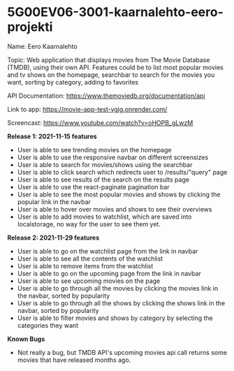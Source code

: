 # 5G00EV06-3001-kaarnalehto-eero-projekti

Name: Eero Kaarnalehto

Topic: Web application that displays movies from The Movie Database (TMDB), using their own API. Features could be to list most popular movies and tv shows on the
homepage, searchbar to search for the movies you want, sorting by category, adding to favorites

API Documentation: https://www.themoviedb.org/documentation/api

Link to app: https://movie-app-test-vgjg.onrender.com/

Screencast: https://www.youtube.com/watch?v=oHOPB_gLwzM

**Release 1: 2021-11-15 features**

- User is able to see trending movies on the homepage
- User is able to use the responsive navbar on different screensizes
- User is able to search for movies/shows using the searchbar
- User is able to click search which redirects user to /results/"query" page
- User is able to see results of the search on the results page
- User is able to use the react-paginate pagination bar
- User is able to see the most popular movies and shows by clicking the popular link in the navbar
- User is able to hover over movies and shows to see their overviews
- User is able to add movies to watchlist, which are saved into localstorage, no way for the user to see them yet.

**Release 2: 2021-11-29 features**

- User is able to go on the watchlist page from the link in navbar
- User is able to see all the contents of the watchlist
- User is able to remove items from the watchlist
- User is able to go on the upcoming page from the link in navbar
- User is able to see upcoming movies on the page
- User is able to go through all the movies by clicking the movies link in the navbar, sorted by popularity
- User is able to go through all the shows by clicking the shows link in the navbar, sorted by popularity
- User is able to filter movies and shows by category by selecting the categories they want

**Known Bugs**
- Not really a bug, but TMDB API's upcoming movies api call returns some movies that have released months ago.
